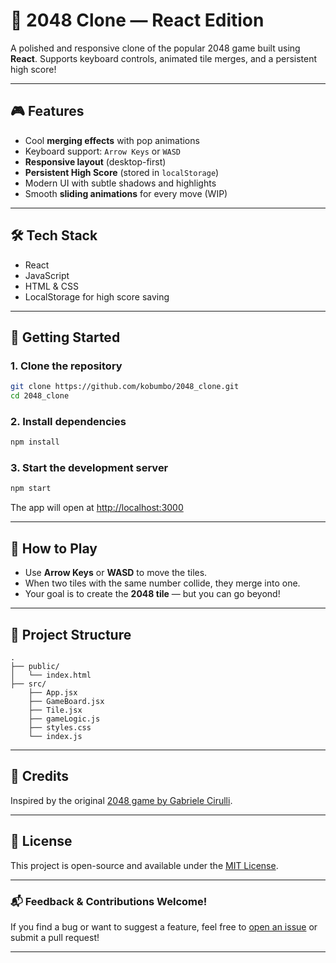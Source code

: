 # 🧠 2048 Clone — React Edition

A polished and responsive clone of the popular 2048 game built using **React**. Supports keyboard controls, animated tile merges, and a persistent high score!


---

## 🎮 Features

- Cool **merging effects** with pop animations
- Keyboard support: `Arrow Keys` or `WASD`
- **Responsive layout** (desktop-first)
- **Persistent High Score** (stored in `localStorage`)
- Modern UI with subtle shadows and highlights
- Smooth **sliding animations** for every move (WIP)

---

## 🛠️ Tech Stack

- React
- JavaScript
- HTML & CSS
- LocalStorage for high score saving

---

## 🚀 Getting Started

### 1. Clone the repository

```bash
git clone https://github.com/kobumbo/2048_clone.git
cd 2048_clone
```

### 2. Install dependencies

```bash
npm install
```

### 3. Start the development server

```bash
npm start
```

The app will open at [http://localhost:3000](http://localhost:3000)

---

## 🎯 How to Play

- Use **Arrow Keys** or **WASD** to move the tiles.
- When two tiles with the same number collide, they merge into one.
- Your goal is to create the **2048 tile** — but you can go beyond!

---

## 📁 Project Structure

```
.
├── public/
│   └── index.html
├── src/
    ├── App.jsx
    ├── GameBoard.jsx
    ├── Tile.jsx
    ├── gameLogic.js
    ├── styles.css
    └── index.js

```

---

## 🙌 Credits

Inspired by the original [2048 game by Gabriele Cirulli](https://gabrielecirulli.github.io/2048/).

---

## 📜 License

This project is open-source and available under the [MIT License](LICENSE).

---

### 📬 Feedback & Contributions Welcome!

If you find a bug or want to suggest a feature, feel free to [open an issue](https://github.com/yourusername/2048-react-clone/issues) or submit a pull request!

---
